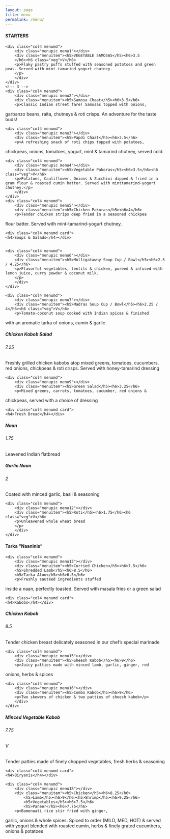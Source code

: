 ```yaml
---
layout: page
title: menu
permalink: /menu/
---
```

<div class="menu_main">

<section>
	<!-- 1 -->
    <div class="col4 menumd card">
    <h4>STARTERS</h4>
    </div>
    <!-- 2 -->

    <div class="col4 menumd">
    	<div class="menupic menu1"></div>
    	<div class="menuitem"><h5>VEGETABLE SAMOSAS</h5><h6>3.5
        </h6><h6 class="veg">V</h6>
		<p>Flaky pastry puffs stuffed with seasoned potatoes and green peas. Served with mint-tamarind-yogurt chutney.
    	</p>
    	</div>
    </div>
    <!-- 3 -->
    <div class="col4 menumd">
    	<div class="menupic menu2"></div>
    	<div class="menuitem"><h5>Samosa Chaat</h5><h6>3.5</h6>
		<p>Classic Indian street fare! Samosas topped with onions,
garbanzo beans, raita, chutneys & roti crisps. An
adventure for the taste buds!
    	</p>
    	</div>
    </div>
</section>
<section>

    <div class="col4 menumd">
    	<div class="menupic menu3"></div>
    	<div class="menuitem"><h5>Papdi Chaat</h5><h6>3.5</h6>
		<p>A refreshing snack of roti chips topped with potatoes,
chickpeas, onions, tomatoes, yogurt, mint & tamarind
chutney, served cold.
    	</p>
    	</div>
    </div>



    <div class="col4 menumd">
    	<div class="menupic menu4"></div>
    	<div class="menuitem"><h5>Vegetable Pakoras</h5><h6>3.5</h6><h6 class="veg">V</h6>
		<p>Potatoes, Cauliflower, Onions & Zucchini dipped & fried in a gram flour & roasted cumin batter. Served with minttamarind-yogurt chutney.</p>
    	</div>
    </div>
    <div class="col4 menumd">
    	<div class="menupic menu5"></div>
    	<div class="menuitem"><h5>Chicken Pakoras</h5><h6>4</h6>
		<p>Tender chicken strips deep fried in a seasoned chickpea
flour batter. Served with mint-tamarind-yogurt chutney.
    	</p>
    	</div>
    </div>

</section>

<section>

    <div class="col4 menumd card">
    <h4>Soups & Salads</h4></div>


    <div class="col4 menumd">
    	<div class="menupic menu6"></div>
    	<div class="menuitem"><h5>Mulligatawny Soup Cup / Bowl</h5><h6>2.5 / 4.25</h6>
		<p>Flavorful vegetables, lentils & chicken, pureed & infused with lemon juice, curry powder & coconut milk.
    	</p>
    	</div>
    </div>

    <div class="col4 menumd">
    	<div class="menupic menu7"></div>
    	<div class="menuitem"><h5>Madras Soup Cup / Bowl</h5><h6>2.25 / 4</h6><h6 class="veg">V</h6>
		<p>Tomato-coconut soup cooked with Indian spices & finished
with an aromatic tarka of onions, cumin & garlic</p>
    	</div>
    </div>


</section>

<section>
    <div class="col4 menumd">
    	<div class="menupic menu8"></div>
    	<div class="menuitem"><h5>Chicken Kabob Salad</h5><h6>7.25</h6>
		<p>Freshly grilled chicken kabobs atop mixed greens,
tomatoes, cucumbers, red onions, chickpeas & roti crisps.
Served with honey-tamarind dressing
    	</p>
    	</div>
    </div>

    <div class="col4 menumd">
    	<div class="menupic menu9"></div>
    	<div class="menuitem"><h5>Green Salad</h5><h6>3.25</h6>
		<p>Mixed greens, carrots, tomatoes, cucumber, red onions &
chickpeas, served with a choice of dressing
    	</p>
    	</div>
    </div>

    <div class="col4 menumd card">
    <h4>Fresh Bread</h4></div>

</section>

<section>
    <div class="col4 menumd">
    	<div class="menupic menu10"></div>
    	<div class="menuitem"><h5>Naan</h5><h6>1.75</h6>
		<p>Leavened Indian flatbread</p>
    	</div>
    </div>
    <div class="col4 menumd">
    	<div class="menupic menu11"></div>
    	<div class="menuitem"><h5>Garlic Naan</h5><h6>2</h6>
		<p>Coated with minced garlic, basil & seasoning
    	</p>
    	</div>
    </div>

    <div class="col4 menumd">
    	<div class="menupic menu12"></div>
    	<div class="menuitem"><h5>Roti</h5><h6>1.75</h6><h6 class="veg">V</h6>
		<p>Unleavened whole wheat bread
    	</p>
    	</div>
    </div>


</section>

<section>
    <div class="col4 menumd card">
    <h4>Tarka “Naaninis”</h4></div>

    <div class="col4 menumd">
    	<div class="menupic menu13"></div>
    	<div class="menuitem"><h5>Curried Chicken</h5><h6>7.5</h6>
    	<h5>Shredded Lamb</h5><h6>8.5</h6>
    	<h5>Tarka Aloo</h5><h6>6.5</h6>
		<p>Freshly sautéed ingredients stuffed
inside a naan, perfectly toasted. Served
with masala fries or a green salad</p>
    	</div>
    </div>

    <div class="col4 menumd card">
    <h4>Kabobs</h4></div>
</section>

<section>
    <div class="col4 menumd">
    	<div class="menupic menu14"></div>
    	<div class="menuitem"><h5>Chicken Kabob</h5><h6>8.5</h6>
		<p>Tender chicken breast delicately seasoned in our chef’s
special marinade
    	</p>
    	</div>
    </div>

    <div class="col4 menumd">
    	<div class="menupic menu15"></div>
    	<div class="menuitem"><h5>Sheesh Kabob</h5><h6>9</h6>
		<p>Juicy patties made with minced lamb, garlic, ginger, red
onions, herbs & spices
    	</p>
    	</div>
    </div>

    <div class="col4 menumd">
    	<div class="menupic menu16"></div>
    	<div class="menuitem"><h5>Combo Kabob</h5><h6>9</h6>
		<p>Two skewers of chicken & two patties of sheesh kabob</p>
    	</div>
    </div>
</section>

<section>
    <div class="col4 menumd">
    	<div class="menupic menu17"></div>
    	<div class="menuitem"><h5>Minced Vegetable Kabob</h5><h6>7.75</h6><h6 class="veg">V</h6>
		<p>Tender patties made of finely chopped vegetables, fresh
herbs & seasoning
    	</p>
    	</div>
    </div>

    <div class="col4 menumd card">
    <h4>Biryanis</h4></div>

    <div class="col4 menumd">
    	<div class="menupic menu18"></div>
    	<div class="menuitem"><h5>Chicken</h5><h6>8.25</h6>
    		<h5>Lamb</h5><h6>9</h6><h5>Shrimp</h5><h6>9.25</h6>
    		<h5>Vegetables</h5><h6>7.5</h6>
    		<h5>Paneer</h5><h6>7.75</h6>
		<p>Bamenuati rice stir fried with ginger,
garlic, onions & whole spices.
Spiced to order (MILD, MED, HOT)
& served with yogurt blended with
roasted cumin, herbs & finely grated
cucumbers, onions & potatoes
    	</p>
    	</div>
    </div>
</section>
</div>